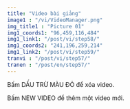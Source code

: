 ```yaml
---
title: "Video bài giảng"
image1 : "/vi/VideoManager.png"
img_title1 : "Picture 01"
img1_coords1: "96,459,116,484"
img1_link1: "/post/vi/step58/"
img1_coords2: "241,196,259,214"
img1_link2: "/post/vi/step59/"
tranvi : "/post/vi/step57/"
tranen : "/post/en/step57/"
---
```


Bấm DẤU TRỪ MÀU ĐỎ để xóa video.

Bấm NEW VIDEO để thêm một video mới.